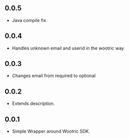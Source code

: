## 0.0.5

* Java compile fix

## 0.0.4

* Handles unknown email and userid in the wootric way 

## 0.0.3

* Changes email from required to optional 

## 0.0.2

* Extends description.

## 0.0.1

* Simple Wrapper around Wootric SDK.
